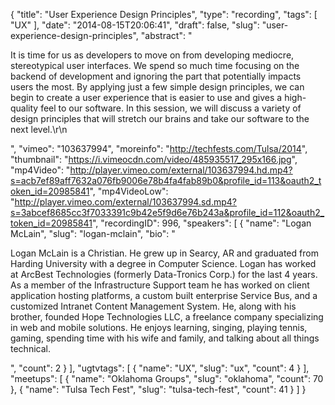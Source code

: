 {
  "title": "User Experience Design Principles",
  "type": "recording",
  "tags": [
    "UX"
  ],
  "date": "2014-08-15T20:06:41",
  "draft": false,
  "slug": "user-experience-design-principles",
  "abstract": "<p>It is time for us as developers to move on from developing mediocre, stereotypical user interfaces. We spend so much time focusing on the backend of development and ignoring the part that potentially impacts users the most. By applying just a few simple design principles, we can begin to create a user experience that is easier to use and gives a high-quality feel to our software. In this session, we will discuss a variety of design principles that will stretch our brains and take our software to the next level.\r\n</p>",
  "vimeo": "103637994",
  "moreinfo": "http://techfests.com/Tulsa/2014",
  "thumbnail": "https://i.vimeocdn.com/video/485935517_295x166.jpg",
  "mp4Video": "http://player.vimeo.com/external/103637994.hd.mp4?s=acb7ef89aff7632a076fb9006e78b4fa4fab89b0&profile_id=113&oauth2_token_id=20985841",
  "mp4VideoLow": "http://player.vimeo.com/external/103637994.sd.mp4?s=3abcef8685cc3f7033391c9b42e5f9d6e76b243a&profile_id=112&oauth2_token_id=20985841",
  "recordingID": 996,
  "speakers": [
    {
      "name": "Logan McLain",
      "slug": "logan-mclain",
      "bio": "<p>Logan McLain is a Christian. He grew up in Searcy, AR and graduated from Harding University with a degree in Computer Science. Logan has worked at ArcBest Technologies (formerly Data-Tronics Corp.) for the last 4 years. As a member of the Infrastructure Support team he has worked on client application hosting platforms, a custom built enterprise Service Bus, and a customized Intranet Content Management System. He, along with his brother, founded Hope Technologies LLC, a freelance company specializing in web and mobile solutions. He enjoys learning, singing, playing tennis, gaming, spending time with his wife and family, and talking about all things technical.</p>",
      "count": 2
    }
  ],
  "ugtvtags": [
    {
      "name": "UX",
      "slug": "ux",
      "count": 4
    }
  ],
  "meetups": [
    {
      "name": "Oklahoma Groups",
      "slug": "oklahoma",
      "count": 70
    },
    {
      "name": "Tulsa Tech Fest",
      "slug": "tulsa-tech-fest",
      "count": 41
    }
  ]
}